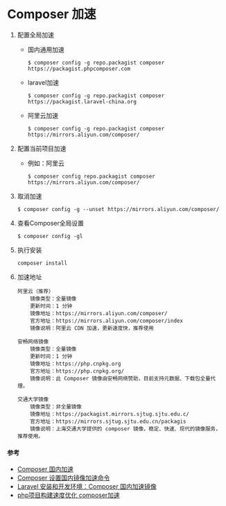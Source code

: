 

# Composer 加速

1. 配置全局加速
    * 国内通用加速
        ```
        $ composer config -g repo.packagist composer https://packagist.phpcomposer.com
        ```

    * laravel加速
        ```
        $ composer config -g repo.packagist composer https://packagist.laravel-china.org
        ```

    * 阿里云加速
        ```
        $ composer config -g repo.packagist composer https://mirrors.aliyun.com/composer/
        ```

2. 配置当前项目加速
    * 例如：阿里云
        ```
        $ composer config repo.packagist composer https://mirrors.aliyun.com/composer/
        ```

3. 取消加速
    ```
    $ composer config -g --unset https://mirrors.aliyun.com/composer/
    ```

4. 查看Composer全局设置
    ```
    $ composer config -gl
    ```

5. 执行安装
    ```
    composer install
    ```

6. 加速地址

       阿里云（推荐）
           镜像类型：全量镜像
           更新时间：1 分钟
           镜像地址：https://mirrors.aliyun.com/composer/
           官方地址：https://mirrors.aliyun.com/composer/index
           镜像说明：阿里云 CDN 加速，更新速度快，推荐使用
           
       安畅网络镜像
           镜像类型：全量镜像
           更新时间：1 分钟
           镜像地址：https://php.cnpkg.org
           官方地址：https://php.cnpkg.org/
           镜像说明：此 Composer 镜像由安畅网络赞助，目前支持元数据、下载包全量代理。
       
       交通大学镜像
           镜像类型：非全量镜像
           镜像地址：https://packagist.mirrors.sjtug.sjtu.edu.c/
           官方地址：https://mirrors.sjtug.sjtu.edu.cn/packagis
           镜像说明：上海交通大学提供的 composer 镜像，稳定、快速、现代的镜像服务，推荐使用。

#### 参考
* [Composer 国内加速](https://www.imooc.com/article/details/id/293297)
* [Composer 设置国内镜像加速命令](https://blog.csdn.net/qq_39479575/article/details/78515219)
* [Laravel 安装和开发环境：Composer 国内加速镜像](https://learnku.com/laravel/wikis/25522)
* [php项目构建速度优化 composer加速](https://blog.csdn.net/t_1007/article/details/86702737)
